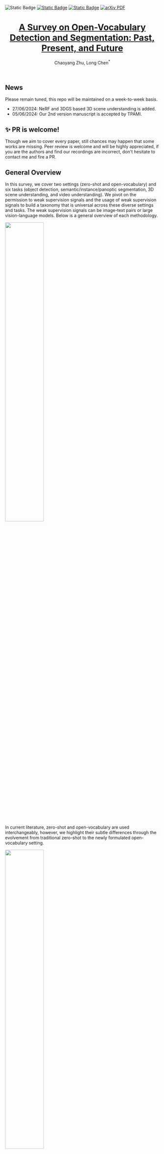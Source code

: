 ![Static Badge](https://img.shields.io/badge/Build-Updating-blue)
[![Static Badge](https://img.shields.io/badge/PR-Welcome-orange)](https://github.com/seanzhuh/awesome-open-vocabulary-detection-and-segmentation/pulls)
[![Static Badge](https://img.shields.io/badge/%E7%9F%A5%E4%B9%8E-%E4%B8%AD%E6%96%87%E7%89%88-blue)](https://zhuanlan.zhihu.com/p/692846245)
<a href='https://arxiv.org/abs/2307.09220'>
    <img src='https://img.shields.io/badge/arXiv-PDF-green?style=flat&logo=arXiv&logoColor=green' alt='arXiv PDF'>
</a>
<p align="center">
  <h1 align="center"><a href='https://arxiv.org/abs/2307.09220'>A Survey on Open-Vocabulary Detection and Segmentation: Past, Present, and Future</a></h1>
  <p align="center">
    <a href="https://scholar.google.com/citations?user=jkxdiToAAAAJ&hl=en" style="text-decoration: none;">Chaoyang Zhu</a>,
    <a href="https://scholar.google.com/citations?hl=en&user=-gtmMpIAAAAJ" style="text-decoration: none;">Long Chen<sup>*</sup></a>
  </p>
<br>

## News

Please remain tuned, this repo will be maintained on a week-to-week basis.

* 27/06/2024: NeRF and 3DGS based 3D scene understanding is added.
* 05/06/2024: Our 2nd version manuscript is accepted by TPAMI.

## :sparkles: PR is welcome!

Though we aim to cover every paper, still chances may happen that some works are missing. Peer review is welcome and will be highly appreciated, if you are the authors and find our recordings are incorrect, don't hesitate to contact me and fire a PR.

## General Overview

In this survey, we cover two settings (zero-shot and open-vocabulary) and six tasks (object detection, semantic/instance/panoptic segmentation, 3D scene understanding, and video understanding). We pivot on the permission to weak supervision signals and the usage of weak supervision signals to build a taxonomy that is universal across these diverse settings and tasks. The weak supervision signals can be image-text pairs or large vision-language models. Below is a general overview of each methodology.

<image src="figs/comp.png" width="50%" aligh="middle">

In current literature, zero-shot and open-vocabulary are used interchangeably, however, we highlight their subtle differences through the evolvement from traditional zero-shot to the newly formulated open-vocabulary setting.

<image src="figs/table.png" width="50%">

## Table of Contents

- [Zero-Shot Object Detection](#zsd)
  - [Visual-Semantic Space Mapping](#zsd-vssm)
  - [Novel Visual Feature Synthesis](#zsd-nvfs)
- [Zero-Shot Segmentation](#zss)
    - [Zero-Shot Semantic Segmentation](#zsss)
        - [Visual-Semantic Space Mapping](#zsss-vssm)
        - [Novel Visual Feature Synthesis](#zsss-nvfs)
    - [Zero-Shot Instance Segmentation](#zsis)
- [Open-Vocabulary Object Detection](#ovd)
    - [Region-Aware Training](#ovd-rat)
    - [Pseudo-Labeling](#ovd-pl)
    - [Knowledge Distillation](#ovd-kd)
    - [Transfer Learning](#ovd-tl)
- [Open-Vocabulary Segmentation](#ovs)
    - [Open-Vocabulary Semantic Segmentation](#ovss)
        - [Region-Aware Training](#ovss-rat)
        - [Pseudo-Labeling](#ovss-pl)
        - [Knowledge Distillation](#ovss-kd)
        - [Transfer Learning](#ovss-tl)
    - [Open-Vocabulary Instance Segmentation](#ovis)
        - [Region-Aware Training](#ovis-rat)
        - [Pseudo-Labeling](#ovis-pl)
        - [Knowledge Distillation](#ovis-kd)
    - [Open-Vocabulary Panoptic Segmentation](#ovps)
        - [Region-Aware Training](#ovps-rat)
        - [Knowledge Distillation](#ovps-kd)
        - [Transfer Learning](#ovps-tl)
- [Open-Vocabulary 3D Scene Understanding](#ov3d)
    - [Open-Vocabulary 3D Detection](#ov3d-det)
    - [Open-Vocabulary 3D Segmentation](#ov3d-seg)
        - [Open-Vocabulary 3D Semantic Segmentation](#ov3d-seg-sem)
        - [Open-Vocabulary 3D Instance Segmentation](#ov3d-seg-ins)
    - [NeRF and 3DGS based](#ov3d-nerf-3dgs)
- [Open-Vocabulary Video Understanding](#ovvu)
    - [Open-Vocabulary Video Instance Segmentation](#ovvu-seg-ins)
- [Acknowledgement](#ack)

<a id="zsd"></a>
## Zero-Shot Object Detection

<a id="zsd-vssm"></a>
### Visual-Semantic Space Mapping

|Venue|Paper Abbr|Project|
|:-:|:-:|:-:|
|ECCV'18|[ZSDv1](https://arxiv.org/abs/1804.04340)|N/A|
|ACCV'18 & IJCV'20|[ZSDv2](https://arxiv.org/abs/1803.06049)|N/A|
|AAAI'20|[CA-ZSR](https://arxiv.org/abs/1904.09320)|[Code](https://github.com/ruotianluo/Context-aware-ZSR)|
|AAAI'19|[ZSD-TD](https://ojs.aaai.org/index.php/AAAI/article/view/4891)|N/A|
|ACCV'20|[BLC](https://arxiv.org/abs/2010.04502)|[Code](https://github.com/zhengye1995/BLC)|
|ICCV'19|[TL-ZSD](https://openaccess.thecvf.com/content_ICCV_2019/html/Rahman_Transductive_Learning_for_Zero-Shot_Object_Detection_ICCV_2019_paper.html)|N/A|
|arXiv'23|[SSB](https://arxiv.org/abs/2302.07319)|N/A|
|WACV'20|[MS-Zero](https://openaccess.thecvf.com/content_WACV_2020/papers/Gupta_A_Multi-Space_Approach_to_Zero-Shot_Object_Detection_WACV_2020_paper.pdf)|N/A|
|TCSVT'19|[ZS-YOLO](https://ieeexplore.ieee.org/abstract/document/8642945)|N/A|
|AAAI'21|[DPIF](https://ojs.aaai.org/index.php/AAAI/article/view/16295)|[Code](https://github.com/Lppy/DPIF)|
|TPAMI'21|[ContrastZSD](https://arxiv.org/abs/2109.06062)|N/A|
|IJCAI'20|[ZSD-CNN](https://www.ijcai.org/proceedings/2020/126)|N/A|

<a id="zsd-nvfs"></a>
### Novel Visual Feature Synthesis

|Venue|Paper Abbr|Project|
|:-:|:-:|:-:|
|CVPR'20|[DELO](https://arxiv.org/abs/1911.07933)|N/A|
|ACCV'20|[SU](https://arxiv.org/abs/2010.09425)|[Code](https://github.com/nasir6/zero_shot_detection)|
|AAAI'20|[GTNet](https://arxiv.org/abs/2001.06812)|[Code](https://github.com/X-BrainLab/GTNet)|
|CVPR'22|[RRFS](https://arxiv.org/abs/2201.00103)|[Code](https://github.com/HPL123/RRFS)|

<a id="zss"></a>
## Zero-Shot Segmentation

<a id="zsss"></a>
### Zero-Shot Semantic Segmentation

<a id="zsss-vssm"></a>
#### Visual-Semantic Space Mapping

|Venue|Paper Abbr|Project|
|:-:|:-:|:-:|
|CVPR'20|[SPNet](https://ieeexplore.ieee.org/document/8953827)|[Code](https://github.com/subhc/SPNet)|
|NeurIPS'20|[ULZSS](https://proceedings.neurips.cc/paper/2020/hash/f73b76ce8949fe29bf2a537cfa420e8f-Abstract.html)|[Code](https://github.com/feinanshan/ULZSS)|
|ICCV'21|[JoEm](https://arxiv.org/abs/2108.06536)|[Code](https://github.com/cvlab-yonsei/JoEm)|
|ICCVW'19|[VM](https://ieeexplore.ieee.org/document/9022071)|N/A|
|ICCV'21|[PMOSR](https://ieeexplore.ieee.org/document/9709966)|N/A|

<a id="zsss-nvfs"></a>
#### Novel Visual Feature Synthesis

|Venue|Paper Abbr|Project|
|:-:|:-:|:-:|
|NeurIPS'19|[ZS3Net](https://arxiv.org/abs/1906.00817)|[Code](https://github.com/valeoai/ZS3)|
|NeurIPS'20|[CSRL](https://proceedings.neurips.cc/paper/2020/hash/7504adad8bb96320eb3afdd4df6e1f60-Abstract.html)|N/A|
|MM'20|[CaGNet](https://arxiv.org/abs/2008.06893)|[Code](https://github.com/bcmi/CaGNet-Zero-Shot-Semantic-Segmentation)|
|ICCV'21|[SIGN](https://arxiv.org/abs/2108.12517)|[Code](https://github.com/cplusx/SIGN)|

<a id="zsis"></a>
### Zero-Shot Instance Segmentation

|Venue|Paper Abbr|Project|
|:-:|:-:|:-:|
|CVPR'21|[ZSIS](https://arxiv.org/abs/2104.06601)|[Code](https://github.com/zhengye1995/Zero-shot-Instance-Segmentation)|

<a id="ovd"></a>
## Open-Vocabulary Object Detection

<a id="ovd-rat"></a>
### Region-Aware Training

|Venue|Paper Abbr|Project|
|:-:|:-:|:-:|
|CVPR'21|[OVR-CNN](https://arxiv.org/abs/2011.10678)|[Code](https://github.com/alirezazareian/ovr-cnn)|
|GCPR'22|[LocOv](https://arxiv.org/abs/2205.06160)|[Code](https://github.com/lmb-freiburg/locov)|
|arXiv'23|[MMC-Det](https://arxiv.org/abs/2308.15846)|N/A|
|NeurIPS'22|[DetCLIP](https://arxiv.org/abs/2209.09407)|N/A|
|CVPR'23|[DetCLIPv2](https://arxiv.org/abs/2304.04514)|N/A|
|CVPR'24|[DetCLIPv3](https://arxiv.org/abs/2404.09216)|N/A|
|AAAI'24|[WSOVOD](https://arxiv.org/abs/2312.12437)|[Code](https://github.com/HunterJ-Lin/WSOVOD)|
|CVPR'23|[RO-ViT](https://arxiv.org/abs/2305.07011)|N/A|
|ICCV'23|[CFM-ViT](https://arxiv.org/abs/2309.00775)|N/A|
|ICCV'23|[DITO](https://arxiv.org/abs/2310.00161)|[Code](https://github.com/google-research/google-research/tree/master/fvlm/dito)|
|ICLR'23|[VLDet](https://arxiv.org/abs/2211.14843)|[Code](https://github.com/clin1223/VLDet)|
|ICCV'23|[GOAT](https://openaccess.thecvf.com/content/ICCV2023/papers/Wang_Open-Vocabulary_Object_Detection_With_an_Open_Corpus_ICCV_2023_paper.pdf)|N/A|
|ECCV'22|[OV-DETR](https://arxiv.org/abs/2203.11876)|[Code](https://github.com/yuhangzang/OV-DETR)|
|arXiv'23|[Prompt-OVD](https://arxiv.org/abs/2303.14386)|N/A|
|CVPR'23|[CORA](https://arxiv.org/abs/2303.13076)|N/A|
|ICCV'23|[EdaDet](https://arxiv.org/abs/2309.01151)|[Code](https://chengshiest.github.io/edadet/)|
|ICCV'21|[MDETR](https://arxiv.org/abs/2104.12763)|[Code](https://github.com/ashkamath/mdetr)|
|ECCV'22|[MAVL](https://arxiv.org/abs/2111.11430)|[Code](https://github.com/mmaaz60/mvits_for_class_agnostic_od)|
|NeurIPS'24|[MQ-Det](https://arxiv.org/abs/2305.18980)|[Code](https://github.com/YifanXu74/MQ-Det)|
|CVPR'24|[YOLO-World](https://www.yoloworld.cc/)|[Code](https://github.com/AILab-CVC/YOLO-World)|
|MM'23|[SGDN](http://arxiv.org/abs/2307.03339)|N/A|
|CVPR'24|[USE](https://openaccess.thecvf.com/content/CVPR2024/html/Wang_USE_Universal_Segment_Embeddings_for_Open-Vocabulary_Image_Segmentation_CVPR_2024_paper.html)|N/A|

<a id="ovd-pl"></a>
### Pseudo-Labeling

|Venue|Paper Abbr|Project|
|:-:|:-:|:-:|
|CVPR'22|[RegionCLIP](https://arxiv.org/abs/2112.09106)|[Code](https://github.com/microsoft/RegionCLIP)|
|ECCV'22|[VL-PLM](https://arxiv.org/abs/2207.08954)|[Code](https://github.com/xiaofeng94/VL-PLM)|
|CVPR'22|[GLIP](https://arxiv.org/pdf/2112.03857.pdf)|[Code](https://github.com/microsoft/GLIP)|
|NeurIPS'22|[GLIPv2](https://arxiv.org/pdf/2206.05836.pdf)|[Code](https://github.com/microsoft/GLIP)|
|arXiv'23|[Grounding-DINO](https://arxiv.org/abs/2303.05499)|[Code](https://github.com/IDEA-Research/GroundingDINO)|
|ECCV'22|[PromptDet](https://arxiv.org/abs/2203.16513)|[Code](https://github.com/fcjian/PromptDet)|
|arXiv'23|[SAS-Det](https://arxiv.org/abs/2308.06412)|[Code](https://github.com/xiaofeng94/sas-det)|
|ECCV'22|[PB-OVD](https://arxiv.org/abs/2111.09452)|[Code](https://github.com/salesforce/PB-OVD)|
|AAAI'24|[CLIM](https://arxiv.org/abs/2312.11376)|[Code](https://github.com/wusize/CLIM)|
|arXiv'22|[VTP-OVD](https://arxiv.org/abs/2211.00849)|N/A|
|AAAI'24|[ProxyDet](https://arxiv.org/abs/2312.07266)|[Code](https://github.com/clovaai/ProxyDet)|
|NeurIPS'23|[CoDet](https://arxiv.org/abs/2310.16667)|[Code](https://github.com/cvmi-lab/codet)|
|ECCV'22|[Detic](https://arxiv.org/abs/2201.02605)|[Code](https://github.com/facebookresearch/Detic)|
|ICML'23|[MMC](https://arxiv.org/abs/2306.05493)|[Code](https://github.com/prannaykaul/mm-ovod)|
|arXiv'23|[3Ways](https://arxiv.org/abs/2303.13518)|N/A|
|arXiv'23|[PLAC](https://arxiv.org/abs/2312.02103)|N/A|
|arXiv'23|[PCL](https://arxiv.org/abs/2303.13040)|N/A|
|NeurIPS'24|[OWLv2](arxiv.org/abs/2306.09683)|[Code](https://github.com/google-research/scenic/tree/main/scenic/projects/owl_vit)|

<a id="ovd-kd"></a>
### Knowledge Distillation

|Venue|Paper Abbr|Project|
|:-:|:-:|:-:|
|ICLR'22|[ViLD](https://arxiv.org/abs/2104.13921)|[Code](https://github.com/tensorflow/tpu/tree/master/models/official/detection/projects/vild)|
|ICDMW'22|[ZSD-YOLO](https://arxiv.org/abs/2109.12066)|[Code](https://github.com/Johnathan-Xie/ZSD-YOLO)|
|WACV'24|[LP-OVOD](https://arxiv.org/abs/2310.17109)|[Code](https://github.com/VinAIResearch/LP-OVOD)|
|arXiv'23|[EZSD](https://arxiv.org/abs/2303.12145)|[Code](https://github.com/dragonlzm/EZAD)|
|AAAI'24|[SIC-CADS](https://arxiv.org/abs/2312.10439)|[Code](https://github.com/mala-lab/sic-cads)|
|CVPR'23|[BARON](https://arxiv.org/abs/2302.13996)|[Code](https://github.com/wusize/ovdet)|
|CVPR'23|[OADP](https://arxiv.org/abs/2303.05892)|[Code](https://github.com/LutingWang/OADP)|
|arXiv'23|[GridCLIP](https://arxiv.org/abs/2303.09252)|N/A|
|NeurIPS'22|[RKDWTF](https://arxiv.org/abs/2207.03482)|[Code](https://github.com/hanoonaR/object-centric-ovd)|
|ICCV'23|[DK-DETR](https://openaccess.thecvf.com/content/ICCV2023/html/Li_Distilling_DETR_with_Visual-Linguistic_Knowledge_for_Open-Vocabulary_Object_Detection_ICCV_2023_paper.html)|[Code](https://github.com/hikvision-research/opera)|
|CVPR'22|[HierKD](https://arxiv.org/abs/2203.10593)|[Code](https://github.com/mengqiDyangge/HierKD)|
|CVPR'22|[DetPro](https://arxiv.org/abs/2203.14940)|[Code](https://github.com/dyabel/detpro)|
|arXiv'23|[CLIPSelf](https://arxiv.org/abs/2310.01403)|[Code](https://github.com/wusize/CLIPSelf)|
|CVPR'24|[SAMP](https://openaccess.thecvf.com/content/CVPR2024/html/Zhao_Scene-adaptive_and_Region-aware_Multi-modal_Prompt_for_Open_Vocabulary_Object_Detection_CVPR_2024_paper.html)|N/A|
|IJCV'24|[OV-DAR](https://link.springer.com/article/10.1007/s11263-024-02144-1)|N/A|
|CVPR'24|[LBP](https://openaccess.thecvf.com/content/CVPR2024/html/Li_Learning_Background_Prompts_to_Discover_Implicit_Knowledge_for_Open_Vocabulary_CVPR_2024_paper.html)|N/A|

<a id="ovd-tl"></a>
### Transfer Learning

|Venue|Paper Abbr|Project|
|:-:|:-:|:-:|
|ECCV'22|[OWL-ViT](https://arxiv.org/abs/2205.06230)|[Code](https://github.com/google-research/scenic/tree/main/scenic/projects/owl_vit)|
|CVPR'23|[UniDetector](https://arxiv.org/abs/2303.11749)|[Code](https://github.com/zhenyuw16/UniDetector)|
|ICLR'23|[F-VLM](https://arxiv.org/abs/2209.15639)|[Code](https://github.com/google-research/google-research/tree/master/fvlm)|
|CVPR'23|[ScaleDet](https://arxiv.org/abs/2306.04849)|N/A|
|ICCV'23|[OpenSeed](https://arxiv.org/abs/2303.08131)|[Code](https://github.com/IDEA-Research/OpenSeeD)|
|arXiv'23|[DRR](https://arxiv.org/abs/2309.00227)|N/A|
|arXiv'23|[Sambor](https://arxiv.org/abs/2312.03628)|[Code](https://github.com/ucas-vg/Sambor)|

<a id="ovs"></a>
## Open-Vocabulary Segmentation

<a id="ovss"></a>
### Open-Vocabulary Semantic Segmentation

<a id="ovss-rat"></a>
#### Region-Aware Training

|Venue|Paper Abbr|Project|
|:-:|:-:|:-:|
|ECCV'22|[OpenSeg](https://arxiv.org/abs/2112.12143)|N/A|
|arXiv'23|[SLIC](https://arxiv.org/abs/2310.13355)|N/A|
|CVPR'22|[GroupViT](https://arxiv.org/abs/2202.11094)|[Code](https://github.com/NVlabs/GroupViT)|
|ECCV'22|[ViL-Seg](https://arxiv.org/abs/2207.08455)|N/A|
|ICML'23|[SegCLIP](https://arxiv.org/abs/2211.14813)|[Code](https://github.com/ArrowLuo/SegCLIP)|
|CVPR'23|[OVSegmentor](https://arxiv.org/abs/2301.09121)|[Code](https://github.com/Jazzcharles/OVSegmentor/)|
|CVPR'23|[PACL](https://arxiv.org/abs/2212.04994)|N/A|
|CVPR'23|[TCL](https://arxiv.org/abs/2212.00785)|[Code](https://github.com/kakaobrain/tcl)|
|ECCV'22|[SimSeg](https://arxiv.org/abs/2112.14757)|[Code](https://github.com/MendelXu/zsseg.baseline)|

<a id="ovss-pl"></a>
#### Pseudo-Labeling

|Venue|Paper Abbr|Project|
|:-:|:-:|:-:|
|ECCV'22|[TTD](https://link.springer.com/chapter/10.1007/978-3-031-25063-7_4)|N/A|

<a id="ovss-kd"></a>
#### Knowledge Distillation

|Venue|Paper Abbr|Project|
|:-:|:-:|:-:|
|arXiv'23|[GKC](https://arxiv.org/abs/2303.09181)|N/A|
|arXiv'23|[SAM-CLIP](https://arxiv.org/abs/2310.15308)|N/A|
|ICCV'23|[ZeroSeg](https://openaccess.thecvf.com/content/ICCV2023/html/Chen_Exploring_Open-Vocabulary_Semantic_Segmentation_from_CLIP_Vision_Encoder_Distillation_Only_ICCV_2023_paper.html)|[Code](https://github.com/facebookresearch/ZeroSeg)|

<a id="ovss-tl"></a>
#### Transfer Learning

|Venue|Paper Abbr|Project|
|:-:|:-:|:-:|
|ICLR'22|[LSeg](https://arxiv.org/abs/2201.03546)|[Code](https://github.com/isl-org/lang-seg)|
|CVPR'23|[SAZS](https://openaccess.thecvf.com/content/CVPR2023/html/Liu_Delving_Into_Shape-Aware_Zero-Shot_Semantic_Segmentation_CVPR_2023_paper.html)|[Code](https://github.com/Liuxinyv/SAZS)|
|MM'23|[CEL](https://arxiv.org/abs/2301.07336)|N/A|
|CVPR'22|[ZegFormer](https://arxiv.org/abs/2112.07910)|[Code](https://github.com/dingjiansw101/ZegFormer)|
|NeurIPS'22|[ReCo](https://arxiv.org/abs/2206.07045)|[Project](https://www.robots.ox.ac.uk/~vgg/research/reco/)|
|arXiv'23|[SCAN](https://arxiv.org/abs/2312.04089)|N/A|
|ECCV'22|[ZSSeg](https://arxiv.org/abs/2112.14757)|[Code](https://github.com/MendelXu/zsseg.baseline)|
|ECCV'22|[MaskCLIP](https://arxiv.org/abs/2112.01071)|[Code](https://github.com/chongzhou96/MaskCLIP)|
|arXiv'23|[CLIP-DINOiser](https://arxiv.org/abs/2312.12359)|[Code](https://github.com/wysoczanska/clip_dinoiser)|
|PRCV'23|[MVP-SEG](https://arxiv.org/abs/2304.06957)|N/A|
|arXiv'23|[OVDiff](https://arxiv.org/abs/2306.09316)|[Project](https://www.robots.ox.ac.uk/~vgg/research/ovdiff/)|
|WACV'24|[FOSSIL](https://openaccess.thecvf.com/content/WACV2024/html/Barsellotti_FOSSIL_Free_Open-Vocabulary_Semantic_Segmentation_Through_Synthetic_References_Retrieval_WACV_2024_paper.html)|N/A|
|NeurIPS'24|[POMP](https://arxiv.org/abs/2304.04704)|[Code](https://github.com/amazon-science/prompt-pretraining)|
|NeurIPS'24|[AttrSeg](https://arxiv.org/abs/2309.00096)|N/A|
|arXiv'23|[PnP-OVSS](https://arxiv.org/abs/2311.17095)|[Code](https://github.com/letitiabanana/PnP-OVSS)|
|arXiv'23|[TagAlign](https://arxiv.org/abs/2312.14149)|[Project](https://qinying-liu.github.io/Tag-Align/)|
|arXiv'23|[SelfSeg](https://arxiv.org/abs/2312.04539)|N/A|
|CVPR'22|[DenseCLIP](https://openaccess.thecvf.com/content/CVPR2022/html/Rao_DenseCLIP_Language-Guided_Dense_Prediction_With_Context-Aware_Prompting_CVPR_2022_paper.html)|[Code](https://github.com/raoyongming/DenseCLIP)|
|CVPR'23|[OVSeg](https://arxiv.org/abs/2210.04150)|[Code](https://github.com/facebookresearch/ov-seg)|
|arXiv'23|[CAT-Seg](https://arxiv.org/abs/2303.11797)|[Code](https://github.com/KU-CVLAB/CAT-Seg)|
|arXiv'23|[SED](https://arxiv.org/abs/2311.15537)|[Code](https://github.com/xb534/SED)|
|NeurIPS'23|[MAFT](https://openreview.net/forum?id=K1Uzj8tuwd)|[Code](https://github.com/jiaosiyu1999/MAFT)|
|arXiv'23|[TagCLIP](https://arxiv.org/abs/2304.07547)|N/A|
|CVPR'23|[ZegCLIP](https://openaccess.thecvf.com/content/CVPR2023/html/Zhou_ZegCLIP_Towards_Adapting_CLIP_for_Zero-Shot_Semantic_Segmentation_CVPR_2023_paper.html)|[Code](https://github.com/ZiqinZhou66/ZegCLIP.git)|
|CVPR'22|[CLIPSeg](https://arxiv.org/abs/2112.10003)|[Code](https://github.com/timojl/clipseg)|
|CVPR'23|[SAN](https://arxiv.org/abs/2302.12242)|[Code](https://github.com/MendelXu/SAN)|
|arXiv'23|[CLIP Surgery](https://arxiv.org/abs/2304.05653)|[Code](https://github.com/xmed-lab/CLIP_Surgery)|
|arXiv'23|[CaR](https://arxiv.org/abs/2312.07661)|[Project](https://torrvision.com/clip_as_rnn/)|
|arXiv'24|[Cascade-CLIP](https://arxiv.org/abs/2406.00670)|[Code](https://github.com/HVision-NKU/Cascade-CLIP)|
|arXiv'24|[OpenDAS](https://arxiv.org/abs/2405.20141)|[Project](https://goncayilmaz.github.io/opendas/)|
|arXiv'24|[H-CLIP](https://arxiv.org/pdf/2405.18840)|N/A|

<a id="ovis"></a>
### Open-Vocabulary Instance Segmentation

<a id="ovis-rat"></a>
#### Region-Aware Training

|Venue|Paper Abbr|Project|
|:-:|:-:|:-:|
|ICCV'23|[CGG](https://arxiv.org/abs/2301.00805)|[Code](https://github.com/jianzongwu/betrayed-by-captions)|
|CVPR'23|[D2Zero](https://henghuiding.github.io/D2Zero/)|[Code](https://github.com/heshuting555/D2Zero)|

<a id="ovis-pl"></a>
#### Pseudo-Labeling

|Venue|Paper Abbr|Project|
|:-:|:-:|:-:|
|CVPR'23|[XPM](https://arxiv.org/abs/2111.12698)|[Code](https://github.com/hbdat/cvpr22_cross_modal_pseudo_labeling)|
|CVPR'23|[Mask-free OVIS](https://arxiv.org/abs/2303.16891)|[Code](https://github.com/Vibashan/Maskfree-OVIS)|
|arXiv'23|[MosaicFusion](https://arxiv.org/abs/2309.13042)|[Code](https://github.com/Jiahao000/MosaicFusion)|

<a id="ovis-kd"></a>
#### Knowledge Distillation

|Venue|Paper Abbr|Project|
|:-:|:-:|:-:|
|arXiv'24|[OV-SAM](https://arxiv.org/abs/2401.02955)|[Code](https://github.com/HarborYuan/ovsam)|

<a id="ovps"></a>
### Open-Vocabulary Panoptic Segmentation

<a id="ovps-rat"></a>
#### Region-Aware Training

|Venue|Paper Abbr|Project|
|:-:|:-:|:-:|
|arXiv'24|[Uni-OVSeg](https://arxiv.org/abs/2402.08960)|[Code](https://github.com/DerrickWang005/Uni-OVSeg.pytorch)|
|CVPR'23|[X-Decoder](https://arxiv.org/abs/2212.11270)|[Code](https://github.com/microsoft/X-Decoder/tree/main)|
|CVPR'24|[APE](https://arxiv.org/abs/2312.02153)|[Code](https://github.com/shenyunhang/APE)|

<a id="ovps-kd"></a>
#### Knowledge Distillation

|Venue|Paper Abbr|Project|
|:-:|:-:|:-:|
|CVPR'23|[PADing](https://henghuiding.github.io/PADing/)|[Code](https://github.com/heshuting555/PADing)|

<a id="ovps-tl"></a>
#### Transfer Learning

|Venue|Paper Abbr|Project|
|:-:|:-:|:-:|
|NeurIPS'23|[FC-CLIP](https://arxiv.org/abs/2308.02487)|[Code](https://github.com/bytedance/fc-clip)|
|CVPR'23|[FreeSeg](https://arxiv.org/abs/2303.17225)|[Project](https://freeseg.github.io/)|
|arXiv'24|[PosSAM](https://arxiv.org/abs/2403.09620)|[Project](https://vibashan.github.io/possam-web/)|
|ICCV'23|[MasQCLIP](https://openaccess.thecvf.com/content/ICCV2023/papers/Xu_MasQCLIP_for_Open-Vocabulary_Universal_Image_Segmentation_ICCV_2023_paper.pdf)|[Project](https://masqclip.github.io/)|
|CVPR'23|[OMG-Seg](https://arxiv.org/abs/2401.10229)| [Code](https://github.com/lxtGH/OMG-Seg)|
|arXiv'23|[Semantic-SAM](https://arxiv.org/abs/2307.04767)|[Code](https://github.com/UX-Decoder/Semantic-SAM)|
|CVPR'23|[ODISE](https://arxiv.org/abs/2303.04803)|[Code](https://github.com/NVlabs/ODISE)|
|NeurIPS'23|[HIPIE](https://arxiv.org/abs/2307.00764)|[Code](https://github.com/berkeley-hipie/HIPIE)|
|ICML'23|[MaskCLIP](https://arxiv.org/abs/2208.08984)|[Project](https://maskclip.github.io/)|
|ICCV'23|[OPSNet](https://arxiv.org/abs/2303.11324)|N/A|

<a id="ov3d"></a>
## Open-Vocabulary 3D Scene Understanding

<a id="ov3d-det"></a>
### Open-Vocabulary 3D Detection

|Venue|Paper Abbr|Project|
|:-:|:-:|:-:|
|CVPR'23|[OV-3DET](https://arxiv.org/abs/2304.00788v2)|[Code](https://github.com/lyhdet/OV-3DET)|
|AAAI'24|[FM-OV3D](https://arxiv.org/abs/2312.14465)|[Code](https://github.com/dmzhang0425/FM-OV3D)|
|arXiv'23|[OpenSight](https://arxiv.org/abs/2312.08876)|N/A|
|NeurIPS'23|[CoDA](https://arxiv.org/abs/2310.02960)|[Code](https://github.com/yangcaoai/CoDA_NeurIPS2023)|
|arXiv'23|[L3Det](https://arxiv.org/abs/2309.09456)|N/A|

<a id="ov3d-seg"></a>
### Open-Vocabulary 3D Segmentation

<a id="ov3d-seg-sem"></a>
#### Open-Vocabulary 3D Semantic Segmentation

|Venue|Paper Abbr|Project|
|:-:|:-:|:-:|
|arXiv'21|[SeCondPoint](https://arxiv.org/abs/2107.00430)|N/A|
|3DV'21|[3DGenZ](https://arxiv.org/abs/2108.06230)|[Code](https://github.com/valeoai/3DGenZ)|
|CVPR'23|[OpenScene](https://arxiv.org/abs/2211.15654)|[Project](https://pengsongyou.github.io/openscene)|
|CVPR'23|[PLA](https://arxiv.org/abs/2211.16312)|[Code](https://dingry.github.io/projects/PLA)|
|arXiv'23|[RegionPLC](https://arxiv.org/abs/2304.00962)|[Project](https://jihanyang.github.io/projects/RegionPLC)|

<a id="ov3d-seg-ins"></a>
#### Open-Vocabulary 3D Instance Segmentation

|Venue|Paper Abbr|Project|
|:-:|:-:|:-:|
|NeurIPS'23|[OpenMask3D](https://arxiv.org/abs/2306.13631)|[Project](https://openmask3d.github.io/)|
|CVPR'24|[MaskClustering](https://arxiv.org/abs/2401.07745)|[Project](https://pku-epic.github.io/MaskClustering/)|
|arXiv'23|[OpenIns3D](https://arxiv.org/abs/2309.00616)|[Project](https://zheninghuang.github.io/OpenIns3D/)|
|arXiv'23|[Open3DIS](https://arxiv.org/abs/2312.10671)|[Project](https://open3dis.github.io)|

<!-- |CVPR'23|[CLIP2Scene](https://arxiv.org/abs/2301.04926)|[Code](https://github.com/runnanchen/CLIP2Scene)|
|2023|ICCVW|[CLIP-FO3D](https://arxiv.org/abs/2303.04748)|N/A|
|arXiv'24|[UniM-OV3D](https://arxiv.org/abs/2401.11395)|[Code](https://github.com/hithqd/UniM-OV3D)|
|arXiv'22|[Open-Vocabulary 3D Detection via Image-level Class and Debiased Cross-modal Contrastive Learning](https://arxiv.org/abs/2207.01987)|N/A| -->

<a id="ov3d-nerf-3dgs"></a>
### NeRF and 3DGS based

NeRF ([Neural Radiance Field](https://dl.acm.org/doi/abs/10.1145/3503250)) and 3DGS ([3D Gaussian Splatting](https://arxiv.org/abs/2308.04079)) are hot topics for novel view synthesis in a holistic scene. They leverage multi-view consistency learning inherently imposed in the 3D model to help 2D image segmentation or directly perform 3D semantic segmentation over points (voxel or gaussian) in the scene.

|Venue|Paper Abbr|Project|
|:-:|:-:|:-:|
|ICCV'21|[Semantic-NeRF](https://openaccess.thecvf.com/content/ICCV2021/html/Zhi_In-Place_Scene_Labelling_and_Understanding_With_Implicit_Scene_Representation_ICCV_2021_paper.html?ref=https://githubhelp.com)|[Code](https://github.com/Harry-Zhi/semantic_nerf)|
|NeurIPS'22|[FFD](https://proceedings.neurips.cc/paper_files/paper/2022/hash/93f250215e4889119807b6fac3a57aec-Abstract-Conference.html)|[Code](https://github.com/pfnet-research/distilled-feature-fields)|
|arXiv'23|[Gaussian Grouping](https://arxiv.org/abs/2312.00732)|[Code](https://github.com/lkeab/gaussian-grouping)|
|ICCV'23|[LERF](https://openaccess.thecvf.com/content/ICCV2023/html/Kerr_LERF_Language_Embedded_Radiance_Fields_ICCV_2023_paper.html?trk=public_post_comment-text)|[Project](https://lerf.io)|
|NeurIPS'23|[3DOVS](https://proceedings.neurips.cc/paper_files/paper/2023/hash/a76b693f36916a5ed84d6e5b39a0dc03-Abstract-Conference.html)|[Code](https://github.com/Kunhao-Liu/3D-OVS)|
|arXiv'24|[OpenGaussian](https://arxiv.org/abs/2406.02058)|[Project](https://3d-aigc.github.io/OpenGaussian/)|
|arXiv'24|[OV-NeRF](https://arxiv.org/abs/2402.04648)|[Code](https://github.com/pcl3dv/OV-NeRF)|
|arXiv'24|[Semantic Gaussians](https://arxiv.org/abs/2403.15624)|[Project](https://semantic-gaussians.github.io/)|
|arXiv'24|[FMGS](https://arxiv.org/abs/2401.01970)|[Project](https://xingxingzuo.github.io/fmgs/)|
|CVPR'24|[LEGaussians](https://openaccess.thecvf.com/content/CVPR2024/html/Shi_Language_Embedded_3D_Gaussians_for_Open-Vocabulary_Scene_Understanding_CVPR_2024_paper.html)|[Code](https://github.com/buaavrcg/LEGaussians)|
|CVPR'24|[LangSplat](https://openaccess.thecvf.com/content/CVPR2024/html/Qin_LangSplat_3D_Language_Gaussian_Splatting_CVPR_2024_paper.html)|[Project](https://langsplat.github.io/)|
|CVPR'24|[Feature 3DGS](https://openaccess.thecvf.com/content/CVPR2024/html/Zhou_Feature_3DGS_Supercharging_3D_Gaussian_Splatting_to_Enable_Distilled_Feature_CVPR_2024_paper.html)|[Code](https://github.com/ShijieZhou-UCLA/feature-3dgs)|

<a id="ovvu"></a>
## Open-Vocabulary Video Understanding

<a id="ovvu-seg-ins"></a>
### Open-Vocabulary Video Instance Segmentation

|Venue|Paper Abbr|Project|
|:-:|:-:|:-:|
|ICCV'23|[OV2Seg](https://arxiv.org/abs/2304.01715)|[Code](https://github.com/haochenheheda/LVVIS)|
|arXiv'23|[OpenVIS](https://arxiv.org/abs/2305.16835)|[Code](https://github.com/sennnnn/OpenVIS)|
|arXiv'24|[BriVIS](https://arxiv.org/abs/2401.09732)|[Code](https://github.com/sennnnn/OpenVIS)|

<!-- |arXiv'23|[Segment Everything Everywhere All at Once](https://arxiv.org/abs/2304.06718)|[Code](https://github.com/UX-Decoder/Segment-Everything-Everywhere-All-At-Once)|
|arXiv'23|[Exploring Open-Vocabulary Semantic Segmentation without Human Labels](https://arxiv.org/abs/2306.00450)|N/A|
|arXiv'23|[DaTaSeg](https://arxiv.org/abs/2306.01736)|N/A|
|ICCV'23|[Diffumask](https://arxiv.org/abs/2303.11681)|[Project](https://weijiawu.github.io/DiffusionMask/)|
|ICCV'23|[Guiding Text-to-Image Diffusion Model Towards Grounded Generation](https://arxiv.org/abs/2301.05221)|[Project](https://lipurple.github.io/Grounded_Diffusion/)|
|NeurIPS'23|[Uncovering Prototypical Knowledge for Weakly Open-Vocabulary Semantic Segmentation](https://arxiv.org/abs/2310.19001)|[Code](https://github.com/Ferenas/PGSeg)|
|arXiv'23|[Grounding Everything: Emerging Localization Properties in Vision-Language Transformers](https://arxiv.org/abs/2312.00878)|[Code](https://github.com/WalBouss/GEM)| -->

<a id="ack"></a>
## Acknowledgement

If you find our survey helpful, please consider citing our paper:

```bibtex
@article{survey-ovd-ovs,
  title={A survey on open-vocabulary detection and segmentation: Past, present, and future},
  author={Zhu, Chaoyang and Chen, Long},
  journal={IEEE Transactions on Pattern Analysis and Machine Intelligence},
  year={2024}
}
```
